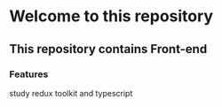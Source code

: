 # Welcome to this repository

## This repository contains Front-end
### Features
  study redux toolkit and typescript